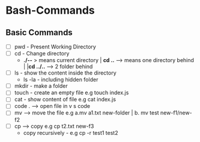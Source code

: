 # Bash-Commands
## Basic Commands
- [ ] pwd - Present Working Directory
- [ ] cd - Change directory
  - **./--** > means current directory | **cd ..** --> means one directory behind | |**cd ../..** --> 2 folder behind
- [ ] ls - show the content inside the directory
  - ls -la - including hidden folder
- [ ] mkdir - make a folder
- [ ] touch - create an empty file e.g touch index.js
- [ ] cat - show content of file e.g cat index.js
- [ ] code . --> open file in v s code
- [ ] mv --> move the file e.g a.mv a1.txt new-folder | b. mv test new-f1/new-f2
- [ ] cp --> copy e.g cp t2.txt new-f3
  - copy recursively - e.g cp -r test1 test2




